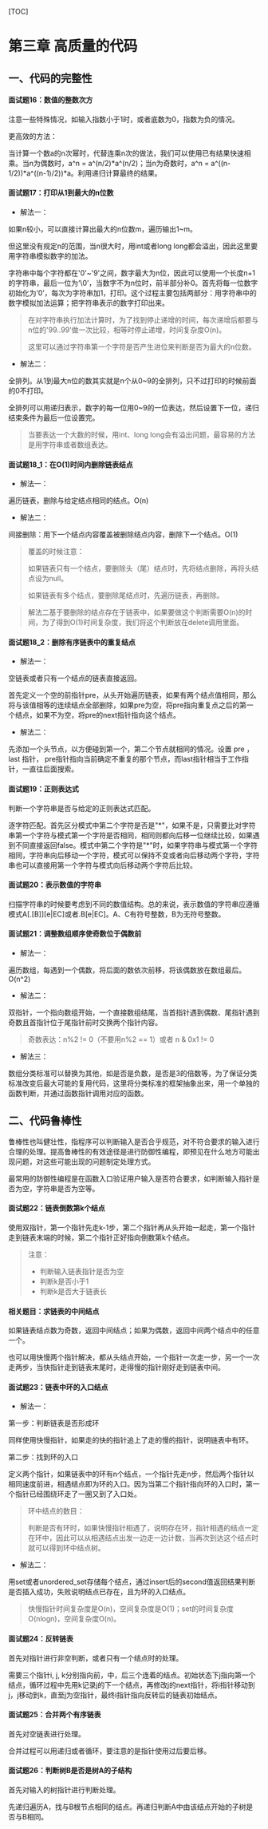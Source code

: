 [TOC]

# 第三章 高质量的代码

## 一、代码的完整性

#### 面试题16：数值的整数次方

注意一些特殊情况，如输入指数小于1时，或者底数为0，指数为负的情况。

更高效的方法：

当计算一个数a的n次幂时，代替连乘n次的做法，我们可以使用已有结果快速相乘。当n为偶数时，a^n = a^(n/2)*a^(n/2)；当n为奇数时，a^n = a^((n-1/2))*a^((n-1)/2))*a。利用递归计算最终的结果。

#### 面试题17：打印从1到最大的n位数

- 解法一：

如果n较小，可以直接计算出最大的n位数m，遍历输出1~m。

但这里没有规定n的范围，当n很大时，用int或者long long都会溢出，因此这里要用字符串模拟数字的加法。

字符串中每个字符都在'0'~'9'之间，数字最大为n位，因此可以使用一个长度n+1的字符串，最后一位为‘\0’，当数字不为n位时，前半部分补0。首先将每一位数字初始化为‘0’，每次为字符串加1，打印。这个过程主要包括两部分：用字符串中的数字模拟加法运算；把字符串表示的数字打印出来。

> 在对字符串执行加法计算时，为了找到停止递增的时间，每次递增后都要与n位的'99..99'做一次比较，相等时停止递增，时间复杂度O(n)。
>
> 这里可以通过字符串第一个字符是否产生进位来判断是否为最大的n位数。

- 解法二：

全排列。从1到最大n位的数其实就是n个从0~9的全排列，只不过打印的时候前面的0不打印。

全排列可以用递归表示，数字的每一位用0~9的一位表达，然后设置下一位，递归结束条件为最后一位设置完。

>  当要表达一个大数的时候，用int、long long会有溢出问题，最容易的方法是用字符串或者数组表达。

#### 面试题18_1：在O(1)时间内删除链表结点

- 解法一：

遍历链表，删除与给定结点相同的结点。O(n)

- 解法二：

间接删除：用下一个结点内容覆盖被删除结点内容，删除下一个结点。O(1)

> 覆盖的时候注意：
>
> 如果链表只有一个结点，要删除头（尾）结点时，先将结点删除，再将头结点设为null。
>
> 如果链表有多个结点，要删除尾结点时，先遍历链表，再删除。

>  解法二基于要删除的结点存在于链表中，如果要做这个判断需要O(n)的时间，为了得到O(1)时间复杂度，我们将这个判断放在delete调用里面。

#### 面试题18_2：删除有序链表中的重复结点

- 解法一：

空链表或者只有一个结点的链表直接返回。

首先定义一个空的前指针pre，从头开始遍历链表，如果有两个结点值相同，那么将与该值相等的连续结点全部删除，如果pre为空，将pre指向重复点之后的第一个结点，如果不为空，将pre的next指针指向这个结点。

- 解法二：

先添加一个头节点，以方便碰到第一个，第二个节点就相同的情况。设置 pre ，last 指针， pre指针指向当前确定不重复的那个节点，而last指针相当于工作指针，一直往后面搜索。

#### 面试题19：正则表达式

判断一个字符串是否与给定的正则表达式匹配。

逐字符匹配。首先区分模式中第二个字符是否是"\*"，如果不是，只需要比对字符串第一个字符与模式第一个字符是否相同，相同则都向后移一位继续比较，如果遇到不同直接返回false。模式中第二个字符是"\*"时，如果字符串与模式第一个字符相同，字符串向后移动一个字符，模式可以保持不变或者向后移动两个字符，字符串也可以直接用第一个字符与模式向后移动两个字符后比较。

#### 面试题20：表示数值的字符串

扫描字符串的时候要考虑到不同的数值结构。总的来说，表示数值的字符串应遵循模式A\[.\[B]][e|EC\]或者\.B\[e|EC]。A、C有符号整数，B为无符号整数。

#### 面试题21：调整数组顺序使奇数位于偶数前

- 解法一：

遍历数组，每遇到一个偶数，将后面的数依次前移，将该偶数放在数组最后。O(n^2)

- 解法二：

双指针，一个指向数组开始，一个直接数组结尾，当首指针遇到偶数、尾指针遇到奇数且首指针位于尾指针前时交换两个指针内容。

> 奇数表达：n%2 != 0（不要用n%2 == 1）或者 n & 0x1 != 0

- 解法三：

数组分类标准可以替换为其他，如是否是负数，是否是3的倍数等，为了保证分类标准改变后最大可能的复用代码，这里将分类标准的框架抽象出来，用一个单独的函数判断，并通过函数指针调用对应的函数。

## 二、代码鲁棒性

鲁棒性也叫健壮性，指程序可以判断输入是否合乎规范，对不符合要求的输入进行合理的处理。提高鲁棒性的有效途径是进行防御性编程，即预见在什么地方可能出现问题，对这些可能出现的问题制定处理方式。

最常用的防御性编程是在函数入口验证用户输入是否符合要求，如判断输入指针是否为空，字符串是否为空等。

#### 面试题22：链表倒数第k个结点

使用双指针，第一个指针先走k-1步，第二个指针再从头开始一起走，第一个指针走到链表末端的时候，第二个指针正好指向倒数第k个结点。

> 注意：
>
> - 判断输入链表指针是否为空
> - 判断k是否小于1
> - 判断k是否大于链表长

#### 相关题目：求链表的中间结点

如果链表结点数为奇数，返回中间结点；如果为偶数，返回中间两个结点中的任意一个。

也可以用快慢两个指针解决，都从头结点开始，一个指针一次走一步，另一个一次走两步，当快指针走到链表末尾时，走得慢的指针刚好走到链表中间。

#### 面试题23：链表中环的入口结点

- 解法一：

第一步：判断链表是否形成环

同样使用快慢指针，如果走的快的指针追上了走的慢的指针，说明链表中有环。

第二步：找到环的入口

定义两个指针，如果链表中的环有n个结点，一个指针先走n步，然后两个指针以相同速度前进，相遇结点即为环的入口。因为当第二个指针指向环的入口时，第一个指针已经围绕环走了一圈又到了入口处。

> 环中结点的数目：
>
> 判断是否有环时，如果快慢指针相遇了，说明存在环，指针相遇的结点一定在环中，因此可以从相遇结点出发一边走一边计数，当再次到达这个结点时就可以得到环中结点树。

- 解法二：

用set或者unordered_set存储每个结点，通过insert后的second值返回结果判断是否插入成功，失败说明结点已存在，且为环的入口结点。

> 快慢指针时间复杂度是O(n)，空间复杂度是O(1)；set的时间复杂度O(nlogn)，空间复杂度O(n)。

#### 面试题24：反转链表

首先对指针进行非空判断，或者只有一个结点时的处理。

需要三个指针i, j, k分别指向前，中，后三个连着的结点。初始状态下j指向第一个结点，循环过程中先用k记录j的下一个结点，再修改j的next指针，将i指针移动到j，j移动到k，直至j为空指针，最终i指针指向反转后的链表初始结点。

#### 面试题25：合并两个有序链表

首先对空链表进行处理。

合并过程可以用递归或者循环，要注意的是指针使用过后要后移。

#### 面试题26：判断树B是否是树A的子结构

首先对输入的树指针进行判断处理。

先递归遍历A，找与B根节点相同的结点。再递归判断A中由该结点开始的子树是否与B相同。
